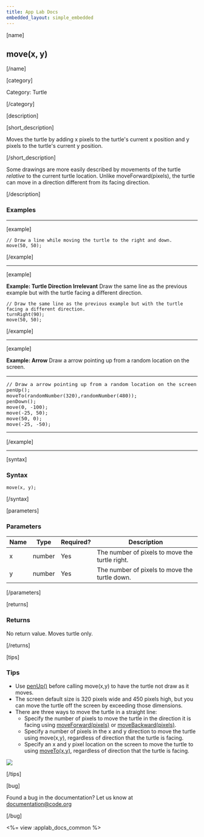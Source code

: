 ```yaml
---
title: App Lab Docs
embedded_layout: simple_embedded
---
```


[name]

## move(x, y)

[/name]

[category]

Category: Turtle

[/category]

[description]

[short_description]

Moves the turtle by adding x pixels to the turtle's current x position and y pixels to the turtle's current y position. 

[/short_description]

Some drawings are more easily described by movements of the turtle *relative* to the current turtle location. Unlike moveForward(pixels), the turtle can move in a direction different from its facing direction.

[/description]

### Examples
____________________________________________________

[example]

```
// Draw a line while moving the turtle to the right and down.
move(50, 50);
```

[/example]

____________________________________________________

[example]

**Example: Turtle Direction Irrelevant** Draw the same line as the previous example but with the turtle facing a different direction.

```
// Draw the same line as the previous example but with the turtle facing a different direction.
turnRight(90);
move(50, 50);
```

[/example]

____________________________________________________

[example]

**Example: Arrow** Draw a arrow pointing up from a random location on the screen.

<table>
<tr>
<td style="border-style:none; width:90%; padding:0px">
<pre>
// Draw a arrow pointing up from a random location on the screen.
penUp();
moveTo(randomNumber(320),randomNumber(480));
penDown();
move(0, -100);
move(-25, 50);
move(50, 0);
move(-25, -50);
</pre>
</td>
<td style="border-style:none; width:10%; padding:0px">
<img src='https://images.code.org/5b6a206fcd8c2bbc5433f11cbdae8d94-image-1445617661083.gif'>
</td>
</tr>
</table>

[/example]

____________________________________________________

[syntax]

### Syntax

```
move(x, y);
```

[/syntax]

[parameters]

### Parameters

| Name  | Type | Required? | Description |
|-----------------|------|-----------|-------------|
| x | number | Yes | The number of pixels to move the turtle right.  |
| y | number | Yes | The number of pixels to move the turtle down.  |

[/parameters]

[returns]

### Returns
No return value. Moves turtle only.

[/returns]

[tips]

### Tips
- Use [penUp()](/applab/docs/penUp) before calling move(x,y) to have the turtle not draw as it moves.
- The screen default size is 320 pixels wide and 450 pixels high, but you can move the turtle off the screen by exceeding those dimensions.
- There are three ways to move the turtle in a straight line:
	- Specify the number of pixels to move the turtle in the direction it is facing using [moveForward(pixels)](/applab/docs/moveForward) or [moveBackward(pixels)](/applab/docs/moveBackward).
	- Specify a number of pixels in the x and y direction to move the turtle using move(x,y), regardless of direction that the turtle is facing.
	- Specify an x and y pixel location on the screen to move the turtle to using [moveTo(x,y)](/applab/docs/moveTo), regardless of direction that the turtle is facing.

<img src='https://images.code.org/7de9a1ac26ad8630ebcb92e608c3803c-image-1445616750775.jpg'>

[/tips]

[bug]

Found a bug in the documentation? Let us know at documentation@code.org

[/bug]

<%= view :applab_docs_common %>
